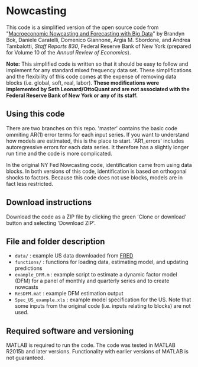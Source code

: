 # Nowcasting

This code is a simplified version of the open source code from "[Macroeconomic Nowcasting and Forecasting with Big Data](https://www.newyorkfed.org/research/staff_reports/sr830.html)" by Brandyn Bok, Daniele Caratelli, Domenico Giannone, Argia M. Sbordone, and Andrea Tambalotti, *Staff Reports 830*, Federal Reserve Bank of New York (prepared for Volume 10 of the *Annual Review of Economics*).

**Note:** This simplified code is written so that it should be easy to follow and implement for any standard mixed frequency data set. These simplifications and the flexibility of this code comes at the expense of removing data blocks (i.e. global, soft, real, labor). **These modifications were implemented by Seth Leonard/OttoQuant and are not associated with the Federal Reserve Bank of New York or any of its staff.**

## Using this code

There are two branches on this repo. 'master' contains the basic code ommiting AR(1) error terms for each input series. If you want to understand how models are estimated, this is the place to start. 'AR1_errors' includes autoregressive errors for each data series. It therefore has a slightly longer run time and the code is more complicated. 

In the original NY Fed Nowcasting code, identification came from using data blocks. In both versions of this code, identification is based on orthogonal shocks to factors. Because this code does not use blocks, models are in fact less restricted. 


## Download instructions

Download the code as a ZIP file by clicking the green 'Clone or download' button and selecting 'Download ZIP'.

## File and folder description

* `data/` : example US data downloaded from [FRED](https://fred.stlouisfed.org/)
* `functions/` : functions for loading data, estimating model, and updating predictions
* `example_DFM.m` : example script to estimate a dynamic factor model (DFM) for a panel of monthly and quarterly series and to create nowcasts
* `ResDFM.mat` : example DFM estimation output
* `Spec_US_example.xls` : example model specification for the US. Note that some inputs from the original code (i.e. inputs relating to blocks) are not used.


## Required software and versioning

MATLAB is required to run the code. The code was tested in MATLAB R2015b and later versions. Functionality with earlier versions of MATLAB is not guaranteed.
